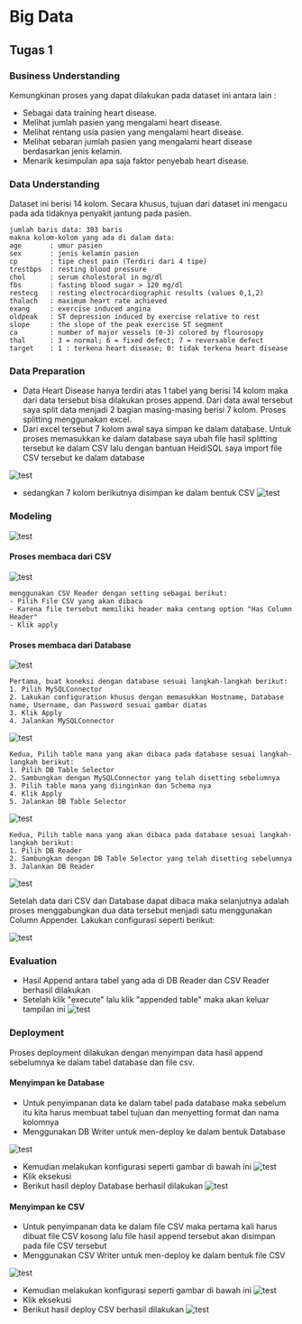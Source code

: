# Big Data
## Tugas 1

### Business Understanding
Kemungkinan proses yang dapat dilakukan pada dataset ini antara lain :
  - Sebagai data training heart disease.
  - Melihat jumlah pasien yang mengalami heart disease.
  - Melihat rentang usia pasien yang mengalami heart disease.
  - Melihat sebaran jumlah pasien yang mengalami heart disease berdasarkan jenis kelamin.
  - Menarik kesimpulan apa saja faktor penyebab heart disease.


### Data Understanding
Dataset ini berisi 14 kolom. Secara khusus, tujuan dari dataset ini mengacu pada ada tidaknya penyakit jantung pada pasien.
```
jumlah baris data: 303 baris 
makna kolom-kolom yang ada di dalam data:
age       : umur pasien
sex       : jenis kelamin pasien
cp        : tipe chest pain (Terdiri dari 4 tipe)
trestbps  : resting blood pressure
chol      : serum cholestoral in mg/dl 
fbs       : fasting blood sugar > 120 mg/dl
restecg   : resting electrocardiographic results (values 0,1,2)
thalach   : maximum heart rate achieved 
exang     : exercise induced angina 
oldpeak   : ST depression induced by exercise relative to rest 
slope     : the slope of the peak exercise ST segment 
ca        : number of major vessels (0-3) colored by flourosopy 
thal      : 3 = normal; 6 = fixed defect; 7 = reversable defect
target    : 1 : terkena heart disease; 0: tidak terkena heart disease
```

### Data Preparation

  - Data Heart Disease hanya terdiri atas 1 tabel yang berisi 14 kolom maka dari data tersebut bisa dilakukan proses append. Dari data awal tersebut saya split data menjadi 2 bagian masing-masing berisi 7 kolom. Proses splitting menggunakan excel. 
  - Dari excel tersebut 7 kolom awal saya simpan ke dalam database. Untuk proses memasukkan ke dalam database saya ubah file hasil splitting tersebut ke dalam CSV lalu dengan bantuan HeidiSQL saya import file CSV tersebut ke dalam database 
  
![test](/screenshot/DB_split.JPG)

  - sedangkan 7 kolom berikutnya disimpan ke dalam bentuk CSV 
![test](/screenshot/CSV_split.JPG)

### Modeling

![test](/screenshot/workflow.JPG)
#### Proses membaca dari CSV
![test](/screenshot/CSV_Reader_setting.JPG)
```
menggunakan CSV Reader dengan setting sebagai berikut:
- Pilih File CSV yang akan dibaca
- Karena file tersebut memiliki header maka centang option "Has Column Header"
- Klik apply
```

#### Proses membaca dari Database
![test](/screenshot/SQL_Connect_setting.JPG)
```
Pertama, buat koneksi dengan database sesuai langkah-langkah berikut:
1. Pilih MySQLConnector
2. Lakukan configuration khusus dengan memasukkan Hostname, Database name, Username, dan Password sesuai gambar diatas
3. Klik Apply
4. Jalankan MySQLConnector
```
![test](/screenshot/DB_Selector_setting.JPG)
```
Kedua, Pilih table mana yang akan dibaca pada database sesuai langkah-langkah berikut:
1. Pilih DB Table Selector
2. Sambungkan dengan MySQLConnector yang telah disetting sebelumnya
3. Pilih table mana yang diinginkan dan Schema nya
4. Klik Apply
5. Jalankan DB Table Selector
```
![test](/screenshot/DB_Reader_setting.JPG)
```
Kedua, Pilih table mana yang akan dibaca pada database sesuai langkah-langkah berikut:
1. Pilih DB Reader
2. Sambungkan dengan DB Table Selector yang telah disetting sebelumnya
3. Jalankan DB Reader
```

![test](/screenshot/Append.JPG)

Setelah data dari CSV dan Database dapat dibaca maka selanjutnya adalah proses menggabungkan dua data tersebut menjadi satu menggunakan Column Appender. Lakukan configurasi seperti berikut:

![test](/screenshot/Append_setting.JPG)


### Evaluation

  - Hasil Append antara tabel yang ada di DB Reader dan CSV Reader berhasil dilakukan
  - Setelah klik "execute" lalu klik "appended table" maka akan keluar tampilan ini
  ![test](/screenshot/append_data.JPG)

### Deployment

Proses deployment dilakukan dengan menyimpan data hasil append sebelumnya ke dalam tabel database dan file csv.

#### Menyimpan ke Database
  - Untuk penyimpanan data ke dalam tabel pada database maka sebelum itu kita harus membuat tabel tujuan dan menyetting format dan nama kolomnya
  - Menggunakan DB Writer untuk men-deploy ke dalam bentuk Database
  
  ![test](/screenshot/DB_Writer.JPG)
  - Kemudian melakukan konfigurasi seperti gambar di bawah ini
  ![test](/screenshot/DB_Writer_settingJPG.JPG)
  - Klik eksekusi
  - Berikut hasil deploy Database berhasil dilakukan
  ![test](/screenshot/DB_hasil.JPG)
  
#### Menyimpan ke CSV
 
  - Untuk penyimpanan data ke dalam file CSV maka pertama kali harus dibuat file CSV kosong lalu file hasil append tersebut akan disimpan pada file CSV tersebut
  - Menggunakan CSV Writer untuk men-deploy ke dalam bentuk file CSV
  
  ![test](/screenshot/CSV_Writer.JPG)
  - Kemudian melakukan konfigurasi seperti gambar di bawah ini
  ![test](/screenshot/CSV_Writer_setting.JPG)
  - Klik eksekusi
  - Berikut hasil deploy CSV berhasil dilakukan
  ![test](/screenshot/csv_hasil.JPG)



